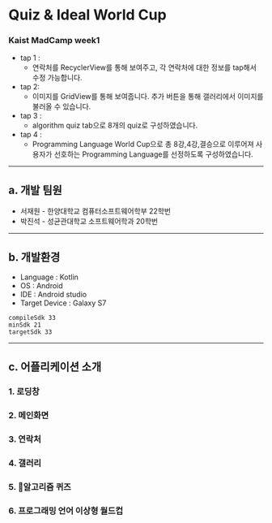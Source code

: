 # Quiz & Ideal World Cup

### Kaist MadCamp week1

- tap 1 :
	- 연락처를 RecyclerView를 통해 보여주고, 각 연락처에 대한 정보를 tap해서 수정 가능합니다.
- tap 2:
	- 이미지를 GridView를 통해 보여줍니다. 추가 버튼을 통해 갤러리에서 이미지를 불러올 수 있습니다.
- tap 3 :
	- algorithm quiz tab으로 8개의 quiz로 구성하였습니다.
- tap 4 :
	- Programming Language World Cup으로   총 8강,4강,결승으로 이루어져 사용자가 선호하는 Programming Language를 선정하도록 구성하였습니다.


--- 
## a. 개발 팀원

- 서재원 - 한양대학교 컴퓨터소프트웨어학부 22학번
- 박진석 - 성균관대학교 소프트웨어학과 20학번


---

## b. 개발환경

- Language : Kotlin
- OS : Android
- IDE : Android studio
- Target Device : Galaxy S7



```
compileSdk 33
minSdk 21  
targetSdk 33
```


---
## c. 어플리케이션 소개


###  1. 로딩창

###  2. 메인화면

###  3. 연락처

###  4. 갤러리

###  5. 알고리즘 퀴즈

###  6. 프로그래밍 언어 이상형 월드컵


